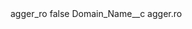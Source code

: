 <?xml version="1.0" encoding="UTF-8"?>
<CustomMetadata xmlns="http://soap.sforce.com/2006/04/metadata" xmlns:xsi="http://www.w3.org/2001/XMLSchema-instance" xmlns:xsd="http://www.w3.org/2001/XMLSchema">
    <label>agger_ro</label>
    <protected>false</protected>
    <values>
        <field>Domain_Name__c</field>
        <value xsi:type="xsd:string">agger.ro</value>
    </values>
</CustomMetadata>
